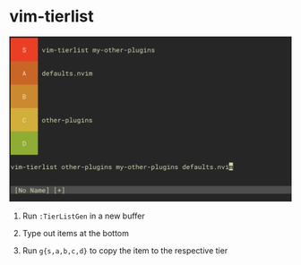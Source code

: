 # vim-tierlist

![tierlist demo](./assets/demo.png)

1. Run `:TierListGen` in a new buffer

2. Type out items at the bottom

3. Run `g{s,a,b,c,d}` to copy the item to the respective tier
